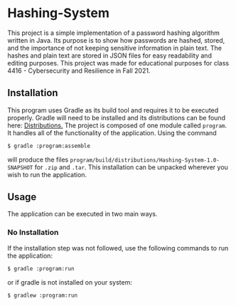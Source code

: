 # Hashing-System
This project is a simple implementation of a password hashing algorithm written in Java. Its purpose is to show how passwords are hashed, stored, and the importance of not keeping sensitive information in plain text. The hashes and plain text are stored in JSON files for easy readability and editing purposes. This project was made for educational purposes for class 4416 - Cybersecurity and Resilience in Fall 2021.

## Installation
This program uses Gradle as its build tool and requires it to be executed properly. Gradle will need to be installed and its distributions can be found here: [Distributions.](https://services.gradle.org/distributions/)
The project is composed of one module called `program`. It handles all of the functionality of the application. Using the command 

```bash 
$ gradle :program:assemble
```

will produce the files `program/build/distributions/Hashing-System-1.0-SNAPSHOT` for `.zip` and `.tar`. This installation can be unpacked wherever you wish to run the application.

## Usage
The application can be executed in two main ways.

### No Installation
If the installation step was not followed, use the following commands to run the application:

```bash 
$ gradle :program:run
```
or if gradle is not installed on your system:

```bash
$ gradlew :program:run
```
